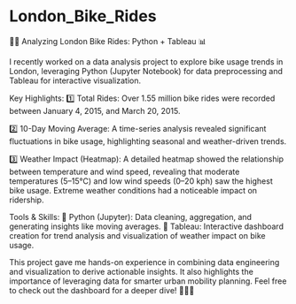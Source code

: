 # London_Bike_Rides

🚴‍♂️ Analyzing London Bike Rides: Python + Tableau 📊

I recently worked on a data analysis project to explore bike usage trends in London, leveraging Python (Jupyter Notebook) for data preprocessing and Tableau for interactive visualization.

Key Highlights:
1️⃣ Total Rides: Over 1.55 million bike rides were recorded between January 4, 2015, and March 20, 2015.

2️⃣ 10-Day Moving Average: A time-series analysis revealed significant fluctuations in bike usage, highlighting seasonal and weather-driven trends.

3️⃣ Weather Impact (Heatmap): A detailed heatmap showed the relationship between temperature and wind speed, revealing that moderate temperatures (5–15°C) and low wind speeds (0–20 kph) saw the highest bike usage. Extreme weather conditions had a noticeable impact on ridership.


Tools & Skills:
🔹 Python (Jupyter): Data cleaning, aggregation, and generating insights like moving averages.
🔹 Tableau: Interactive dashboard creation for trend analysis and visualization of weather impact on bike usage.

This project gave me hands-on experience in combining data engineering and visualization to derive actionable insights. It also highlights the importance of leveraging data for smarter urban mobility planning.
Feel free to check out the dashboard for a deeper dive! 🚴‍♀️✨
